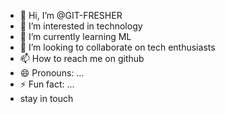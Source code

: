 - 👋 Hi, I’m @GIT-FRESHER
- 👀 I’m interested in technology 
- 🌱 I’m currently learning ML
- 💞️ I’m looking to collaborate on tech enthusiasts 
- 📫 How to reach me on github
- 😄 Pronouns: ...
- ⚡ Fun fact: ...
- stay in touch

<!---
GIT-FRESHER/GIT-FRESHER is a ✨ special ✨ repository because its `README.md` (this file) appears on your GitHub profile.
You can click the Preview link to take a look at your changes.
--->
